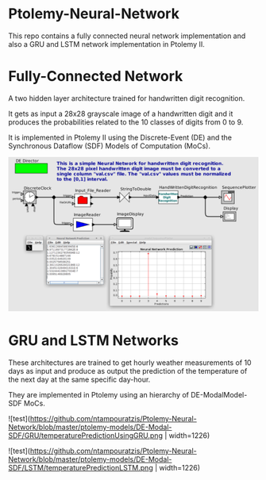 # Ptolemy-Neural-Network
This repo contains a fully connected neural network implementation and also a GRU and LSTM network implementation in Ptolemy II.


# Fully-Connected Network 
A two hidden layer architecture trained for handwritten digit recognition.

It gets as input a 28x28 grayscale image of a handwritten digit and it produces the probabilities related to the 10 classes of digits from 0 to 9.

It is implemented in Ptolemy II using the Discrete-Event (DE) and the Synchronous Dataflow (SDF) Models of Computation (MoCs).

![test](https://github.com/ntampouratzis/Ptolemy-Neural-Network/blob/master/ptolemy-models/DE-SDF/HandWrittenDigitRecognition/de-sdf_handwrittenDigitImageRecognitionNeuralNet.png)


# GRU and LSTM Networks
These architectures are trained to get hourly weather measurements of 10 days as input and produce as output the prediction of the temperature of the next day at the same specific day-hour.

They are implemented in Ptolemy using an hierarchy of DE-ModalModel-SDF MoCs.

![test](https://github.com/ntampouratzis/Ptolemy-Neural-Network/blob/master/ptolemy-models/DE-Modal-SDF/GRU/temperaturePredictionUsingGRU.png | width=1226)

![test](https://github.com/ntampouratzis/Ptolemy-Neural-Network/blob/master/ptolemy-models/DE-Modal-SDF/LSTM/temperaturePredictionLSTM.png | width=1226)
